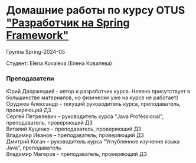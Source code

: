 # Домашние работы по курсу OTUS ["Разработчик на Spring Framework"](https://otus.ru/lessons/javaspring/)

Группа Spring-2024-05

Студент:
Elena Kovaleva (Елена Ковалева)

### Преподаватели
Юрий Дворжецкий - автор и разработчик курса. Неявно присутствует в большинстве материалов, но
физически уже на курсе не работает)<br>
Оруджев Александр – текущий руководитель курса, преподаватель, проверяющий ДЗ<br>
Сергей Петрелевич – руководитель курса "Java Professional", преподаватель, проверяющий ДЗ<br>
Виталий Куценко – преподаватель, проверяющий ДЗ<br>
Владимир Иванов – преподаватель, проверяющий ДЗ<br>
Дмитрий Коган – руководитель курса "Углубленное изучение языка Java", преподаватель<br>
Владимир Магеров - преподаватель, проверяющий ДЗ